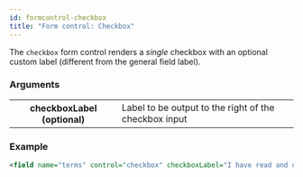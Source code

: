 ```yaml
---
id: formcontrol-checkbox
title: "Form control: Checkbox"
---
```


The `checkbox` form control renders a _single_ checkbox with an optional custom label (different from the general field label).


### Arguments

<div class="table-responsive">
    <table class="table">
        <tbody>
            <tr>
                <th>checkboxLabel (optional)</th>
                <td>Label to be output to the right of the checkbox input</td>
            </tr>
        </tbody>
    </table>
</div> 

### Example

```xml
<field name="terms" control="checkbox" checkboxLabel="I have read and understand the terms and conditions..." />
```